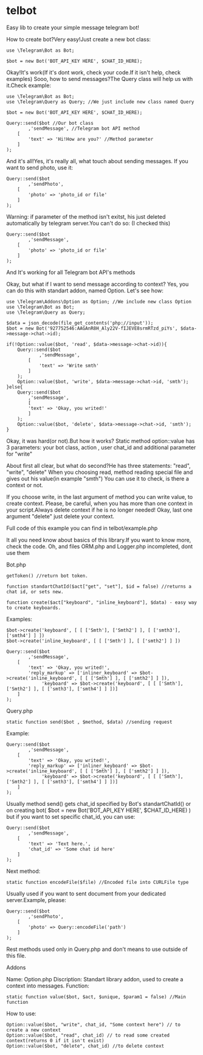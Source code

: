 # telbot
Easy lib to create your simple message telegram bot!

How to create bot?Very easy!Just create a new bot class:

	use \Telegram\Bot as Bot;

	$bot = new Bot('BOT_API_KEY HERE', $CHAT_ID_HERE);

Okay!It's work(If it's dont work, check your code.If it isn't help, check examples)
Sooo, how to send messages?The Query class will help us with it.Check example:

	use \Telegram\Bot as Bot;
	use \Telegram\Query as Query; //We just include new class named Query
	
	$bot = new Bot('BOT_API_KEY HERE', $CHAT_ID_HERE);
	
	Query::send($bot //Our bot class
			,'sendMessage', //Telegram bot API method
		[
			'text' => 'Hi!How are you?' //Method parameter
		]
	);
	
And it's all!Yes, it's really all, what touch about sending messages.
If you want to send photo, use it:
	
	Query::send($bot
			,'sendPhoto',
		[
			'photo' => 'photo_id or file'
		]
	);
	
Warning: if parameter of the method isn't exitst, his just deleted automatically by telegram server.You can't do so:
(I checked this)

	Query::send($bot
			,'sendMessage',
		[
			'photo' => 'photo_id or file'
		]
	);

And It's working for all Telegram bot API's methods

Okay, but what if I want to send message according to context?
Yes, you can do this with standart addon, named Option.
Let's see how:

	use \Telegram\Addons\Option as Option; //We include new class Option
	use \Telegram\Bot as Bot;
	use \Telegram\Query as Query;
	
	$data = json_decode(file_get_contents('php://input'));
	$bot = new Bot('927752546:AAGAnR8H_Aly22V-fIJEVE8srmRTzd_piYs', $data->message->chat->id);

	if(!Option::value($bot, 'read', $data->message->chat->id)){
		Query::send($bot
				,'sendMessage',
			[
				'text' => 'Write smth'
			]
		);
		Option::value($bot, 'write', $data->message->chat->id, 'smth');
	}else{
		Query::send($bot
			,'sendMessage',
			[
			'text' => 'Okay, you writed!'
			]
		);
		Option::value($bot, 'delete', $data->message->chat->id, 'smth');
	}
	
Okay, it was hard(or not).But how it works?
Static method option::value has 3 parameters: your bot class, action , user chat_id and additional parameter for "write"

About first all clear, but what do second?He has three statements: "read", "write", "delete"
When you choosing read, method reading special file and gives out his value(in example "smth")
You can use it to check, is there a context or not.

If you choose write, in the last argument of method you can write value, to create context.
Please, be careful, when you has more than one context in your script.Always delete context if he is no longer needed!
Okay, last one argument "delete" just delete your context.
	
Full code of this example you can find in telbot/example.php	

It all you need know about basics of this library.If you want to know more, check the code.
Oh, and files ORM.php and Logger.php incompleted, dont use them

Bot.php

	getToken() //return bot token.

	function standartChatId($act["get", "set"], $id = false) //returns a chat id, or sets new.

	function create($act["keyboard", "inline_keyboard"], $data) - easy way to create keyboards.
	
Examples:

	$bot->create('keyboard', [ [ ['Smth'], ['Smth2'] ], [ ['smth3'], ['smth4'] ] ])
	$bot->create('inline_keyboard', [ [ ['Smth'] ], [ ['smth2'] ] ])
	
	Query::send($bot
			,'sendMessage',
		[
			'text' => 'Okay, you writed!',
			'reply_markup' => ['inliner_keyboard' => $bot->create('inline_keyboard', [ [ ['Smth'] ], [ ['smth2'] ] ]),
				 'keyboard' => $bot->create('keyboard', [ [ ['Smth'], ['Smth2'] ], [ ['smth3'], ['smth4'] ] ])]
		]
	);
	
Query.php

	static function send($bot , $method, $data) //sending request
	
Example:
	
	Query::send($bot
			,'sendMessage',
		[
			'text' => 'Okay, you writed!',
			'reply_markup' => ['inliner_keyboard' => $bot->create('inline_keyboard', [ [ ['Smth'] ], [ ['smth2'] ] ]),
				 'keyboard' => $bot->create('keyboard', [ [ ['Smth'], ['Smth2'] ], [ ['smth3'], ['smth4'] ] ])]
		]
	);
	
Usually method send() gets chat_id specified by Bot's standartChatId() or on creating bot( $bot = new Bot('BOT_API_KEY HERE', $CHAT_ID_HERE) ) but if you want to set specific chat_id, you can use:

	Query::send($bot
			,'sendMessage',
		[
			'text' => 'Text here.',
			'chat_id' => 'Some chat id here'
		]
	);

Next method:

	static function encodeFile($file) //Encoded file into CURLFile type
	
Usually used if you want to sent document from your dedicated server.Example, please:
	
	Query::send($bot
			,'sendPhoto',
		[
			'photo' => Query::encodeFile('path')
		]
	);

Rest methods used only in Query.php and don't means to use outside of this file.

Addons

Name: Option.php
Discription: Standart library addon, used to create a context into messages.
Function:

	static function value($bot, $act, $unique, $param1 = false) //Main function
	
How to use:
	
	Option::value($bot, "write", chat_id, "Some context here") // to create a new context
	Option::value($bot, "read", chat_id) // to read some created context(returns 0 if it isn't exist)
	Option::value($bot, "delete", chat_id) //to delete context
